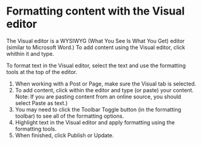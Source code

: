 # Formatting content with the Visual editor

The Visual editor is a WYSIWYG (What You See Is What You Get) editor (similar to Microsoft Word.) To add content using the Visual editor, click whithin it and type.

To format text in the Visual editor, select the text and use the formatting tools at the top of the editor. 

1. When working with a Post or Page, make sure the Visual tab is selected.
2. To add content, click within the editor and type (or paste) your content. Note: If you are pasting content from an online source, you should select Paste as text.)
2. You may need to click the Toolbar Toggle button (in the formatting toolbar) to see all of the formatting options.
3. Highlight text in the Visual editor and apply formatting using the formatting tools.
4. When finished, click Publish or Update.


